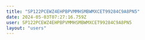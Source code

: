 ```yaml
---
title: "SP122PCEWZ4EHPBPVMMHSMBWMXCET99284C9A8PN5"
date: 2024-05-03T07:27:16.759Z
user: SP122PCEWZ4EHPBPVMMHSMBWMXCET99284C9A8PN5
layout: "users"
---
```

    